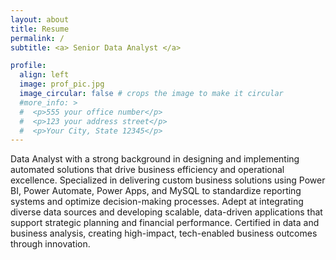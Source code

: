 ```yaml
---
layout: about
title: Resume
permalink: /
subtitle: <a> Senior Data Analyst </a>

profile:
  align: left
  image: prof_pic.jpg
  image_circular: false # crops the image to make it circular
  #more_info: >
  #  <p>555 your office number</p>
  #  <p>123 your address street</p>
  #  <p>Your City, State 12345</p>
---
```


Data Analyst with a strong background in designing and implementing automated solutions that drive business efficiency and operational excellence. Specialized in delivering custom business solutions using Power BI, Power Automate, Power Apps, and MySQL to standardize reporting systems and optimize decision-making processes. Adept at integrating diverse data sources and developing scalable, data-driven applications that support strategic planning and financial performance. Certified in data and business analysis, creating high-impact, tech-enabled business outcomes through innovation.
